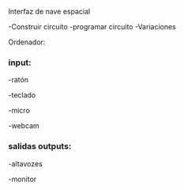 Interfaz de nave espacial

-Construir circuito
-programar circuito
-Variaciones


Ordenador:
### input:

-ratón

-teclado

-micro

-webcam

### salidas outputs:

-altavozes

-monitor




